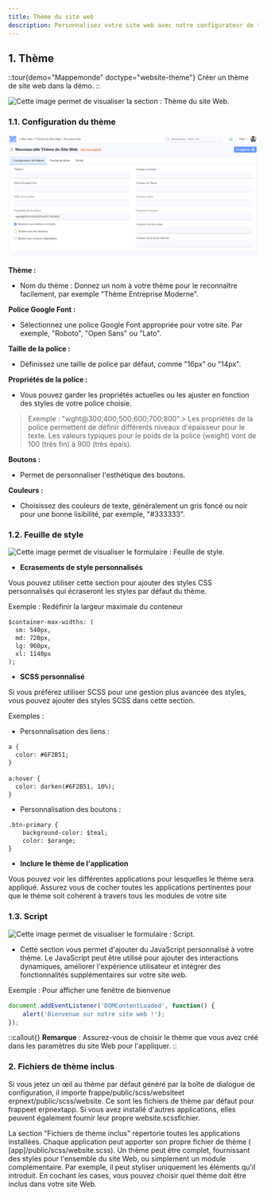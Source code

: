 ```yaml
---
title: Thème du site web
description: Personnalisez votre site web avec notre configurateur de thème complet, offrant des options avancées pour les polices Google, les couleurs et les styles CSS/SCSS, ainsi que des scripts JavaScript, afin de créer une expérience visuelle et interactive unique pour votre entreprise.
---
```


## 1. **Thème**

::tour{demo="Mappemonde" doctype="website-theme"}
Créer un thème de site web dans la démo.
::

![Cette image permet de visualiser la section : Thème du site Web.](/2.Th%C3%A8me%20du%20site%20web.png)

### 1.1. **Configuration du thème**

![Cette image permet de visualiser le formulaire : Configuration de thème.](/1.Th%C3%A8me%20du%20site%20.png)

**Thème :**

- Nom du thème : Donnez un nom à votre thème pour le reconnaître facilement, par exemple "Thème Entreprise Moderne".

**Police Google Font :**

- Sélectionnez une police Google Font appropriée pour votre site. Par exemple, "Roboto", "Open Sans" ou "Lato".

**Taille de la police :**

- Définissez une taille de police par défaut, comme "16px" ou "14px".

**Propriétés de la police :**

- Vous pouvez garder les propriétés actuelles ou les ajuster en fonction des styles de votre police choisie.

> Exemple : "wght\@300;400;500;600;700;800".> Les propriétés de la police permettent de définir différents niveaux d'épaisseur pour le texte. Les valeurs typiques pour le poids de la police (weight) vont de 100 (très fin) à 900 (très épais).

**Boutons  :**

- Permet de personnaliser l'esthétique des boutons.

**Couleurs  :**

- Choisissez des couleurs de texte, généralement un gris foncé ou noir pour une bonne lisibilité, par exemple, "#333333".

### 1.2. **Feuille de style**

![Cette image permet de visualiser le formulaire : Feuille de style.](/2.feuille%20de%20style%20th%C3%A8me%20du%20site%20.png)

- **Ecrasements de style personnalisés**

Vous pouvez utiliser cette section pour ajouter des styles CSS personnalisés qui écraseront les styles par défaut du thème.

Exemple : Redéfinir la largeur maximale du conteneur

```text
$container-max-widths: (
  sm: 540px,
  md: 720px,
  lg: 960px,
  xl: 1140px
);

```

- **SCSS personnalisé**

Si vous préférez utiliser SCSS pour une gestion plus avancée des styles, vous pouvez ajouter des styles SCSS dans cette section.

Exemples :

- Personnalisation des liens :

```text
a {
  color: #6F2B51; 
}

a:hover {
  color: darken(#6F2B51, 10%); 
}

```

- Personnalisation des boutons :

```text
.btn-primary {
    background-color: $teal;
    color: $orange;
}
```

- **Inclure le thème de l'application**

Vous pouvez voir les différentes applications pour lesquelles le thème sera appliqué. Assurez vous de cocher toutes les applications pertinentes pour que le thème soit cohérent à travers tous les modules de votre site

### 1.3. **Script**

![Cette image permet de visualiser le formulaire : Script.](/3.Script%20th%C3%A8me%20du%20site%20.png)

- Cette section vous permet d'ajouter du JavaScript personnalisé à votre thème. Le JavaScript peut être utilisé pour ajouter des interactions dynamiques, améliorer l'expérience utilisateur et intégrer des fonctionnalités supplémentaires sur votre site web.

Exemple : Pour afficher une fenêtre de bienvenue

```js
document.addEventListener('DOMContentLoaded', function() {
    alert('Bienvenue sur notre site web !');
});
```



::callout{}
**Remarque** : Assurez-vous de choisir le thème que vous avez créé dans les paramètres du site Web pour l'appliquer.
::

### 2. Fichiers de thème inclus

Si vous jetez un œil au thème par défaut généré par la boîte de dialogue de configuration, il importe frappe/public/scss/websiteet erpnext/public/scss/website. Ce sont les fichiers de thème par défaut pour frappeet erpnextapp. Si vous avez installé d'autres applications, elles peuvent également fournir leur propre website.scssfichier.

La section "Fichiers de thème inclus" répertorie toutes les applications installées. Chaque application peut apporter son propre fichier de thème ( [app]/public/scss/website.scss). Un thème peut être complet, fournissant des styles pour l'ensemble du site Web, ou simplement un module complémentaire. Par exemple, il peut styliser uniquement les éléments qu'il introduit. En cochant les cases, vous pouvez choisir quel thème doit être inclus dans votre site Web.

###
